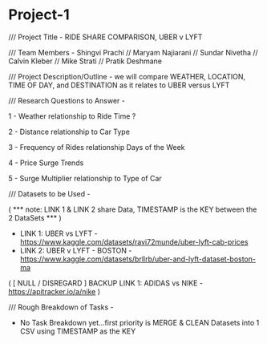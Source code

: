 # Project-1

/// Project Title - RIDE SHARE COMPARISON, UBER v LYFT


/// Team Members - Shingvi Prachi // Maryam Najiarani // Sundar Nivetha // Calvin Kleber // Mike Strati // Pratik Deshmane


/// Project Description/Outline - we will compare WEATHER, LOCATION, TIME OF DAY, and DESTINATION as it relates to UBER versus LYFT


/// Research Questions to Answer - 

1 - Weather relationship to Ride Time ?

2 - Distance relationship to Car Type

3 - Frequency of Rides relationship Days of the Week

4 - Price Surge Trends

5 - Surge Multiplier relationship to Type of Car


/// Datasets to be Used -

( *** note: LINK 1 & LINK 2 share Data, TIMESTAMP is the KEY between the 2 DataSets *** )
+ LINK 1: UBER vs LYFT - https://www.kaggle.com/datasets/ravi72munde/uber-lyft-cab-prices 
+ LINK 2: UBER v LYFT - BOSTON - https://www.kaggle.com/datasets/brllrb/uber-and-lyft-dataset-boston-ma  

( [ NULL / DISREGARD ] BACKUP LINK 1: ADIDAS vs NIKE - https://apitracker.io/a/nike )


/// Rough Breakdown of Tasks -
+ No Task Breakdown yet...first priority is MERGE & CLEAN Datasets into 1 CSV using TIMESTAMP as the KEY
